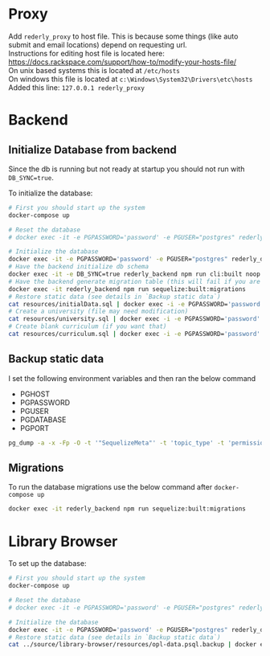 # Proxy
Add `rederly_proxy` to host file. This is because some things (like auto submit and email locations) depend on requesting url.  
Instructions for editing host file is located here: https://docs.rackspace.com/support/how-to/modify-your-hosts-file/  
On unix based systems this is located at `/etc/hosts`  
On windows this file is located at `c:\Windows\System32\Drivers\etc\hosts`  
Added this line: `127.0.0.1 rederly_proxy`

# Backend
## Initialize Database from backend
Since the db is running but not ready at startup you should not run with `DB_SYNC=true`.  

To initialize the database:
```bash
# First you should start up the system
docker-compose up

# Reset the database
# docker exec -it -e PGPASSWORD='password' -e PGUSER="postgres" rederly_db dropdb "rederly"

# Initialize the database
docker exec -it -e PGPASSWORD='password' -e PGUSER="postgres" rederly_db createdb "rederly"
# Have the backend initialize db schema
docker exec -it -e DB_SYNC=true rederly_backend npm run cli:built noop
# Have the backend generate migration table (this will fail if you are running on initial database)
docker exec -it rederly_backend npm run sequelize:built:migrations
# Restore static data (see details in `Backup static data`)
cat resources/initialData.sql | docker exec -i -e PGPASSWORD='password' -e PGUSER="postgres" -e PGDATABASE="rederly" rederly_db psql
# Create a university (file may need modification)
cat resources/university.sql | docker exec -i -e PGPASSWORD='password' -e PGUSER="postgres" -e PGDATABASE="rederly" rederly_db psql
# Create blank curriculum (if you want that)
cat resources/curriculum.sql | docker exec -i -e PGPASSWORD='password' -e PGUSER="postgres" -e PGDATABASE="rederly" rederly_db psql
```

## Backup static data
I set the following environment variables and then ran the below command
* PGHOST
* PGPASSWORD
* PGUSER
* PGDATABASE
* PGPORT
```bash
pg_dump -a -x -Fp -O -t '"SequelizeMeta"' -t 'topic_type' -t 'permission' > resources/initialData.sql
```

## Migrations
To run the database migrations use the below command after `docker-compose up`
```bash
docker exec -it rederly_backend npm run sequelize:built:migrations
```

# Library Browser
To set up the database:
```bash
# First you should start up the system
docker-compose up

# Reset the database
# docker exec -it -e PGPASSWORD='password' -e PGUSER="postgres" rederly_db dropdb "opl"

# Initialize the database
docker exec -it -e PGPASSWORD='password' -e PGUSER="postgres" rederly_db createdb "opl"
# Restore static data (see details in `Backup static data`)
cat ../source/library-browser/resources/opl-data.psql.backup | docker exec -i -e PGPASSWORD='password' -e PGUSER="postgres" rederly_db pg_restore -x -Fc -O -d "opl"
```
